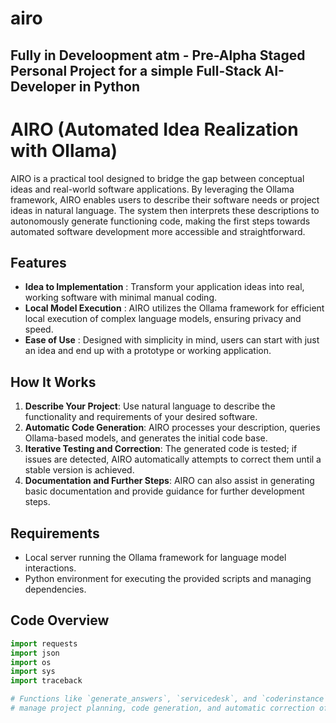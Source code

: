 # airo
Fully in Develoopment atm - Pre-Alpha Staged Personal Project for a simple Full-Stack AI-Developer in Python
---

# AIRO (Automated Idea Realization with Ollama)

AIRO is a practical tool designed to bridge the gap between conceptual ideas and real-world software applications. By leveraging the Ollama framework, AIRO enables users to describe their software needs or project ideas in natural language. The system then interprets these descriptions to autonomously generate functioning code, making the first steps towards automated software development more accessible and straightforward.

## Features

- **Idea to Implementation** : Transform your application ideas into real, working software with minimal manual coding.
- **Local Model Execution** : AIRO utilizes the Ollama framework for efficient local execution of complex language models, ensuring privacy and speed.
- **Ease of Use** : Designed with simplicity in mind, users can start with just an idea and end up with a prototype or working application.

## How It Works

1. **Describe Your Project**: Use natural language to describe the functionality and requirements of your desired software.
2. **Automatic Code Generation**: AIRO processes your description, queries Ollama-based models, and generates the initial code base.
3. **Iterative Testing and Correction**: The generated code is tested; if issues are detected, AIRO automatically attempts to correct them until a stable version is achieved.
4. **Documentation and Further Steps**: AIRO can also assist in generating basic documentation and provide guidance for further development steps.

## Requirements

- Local server running the Ollama framework for language model interactions.
- Python environment for executing the provided scripts and managing dependencies.

## Code Overview

```python
import requests
import json
import os
import sys
import traceback

# Functions like `generate_answers`, `servicedesk`, and `coderinstance` facilitate the interaction with Ollama models,
# manage project planning, code generation, and automatic correction of generated code.
